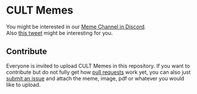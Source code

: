# CULT Memes

You might be interested in our [Meme Channel in Discord](https://discord.com/channels/931866010447929364/984899457097269359).   
Also [this tweet](https://twitter.com/MrOmodulus/status/1557855262630768642?s=20&t=RmW7uokNAFP40Cj8GeMGzw) might be interesting for you.  

## Contribute
Everyone is invited to upload CULT Memes in this repository. If you want to contribute but do not fully get how [pull requests](https://www.youtube.com/watch?v=8lGpZkjnkt4) work yet, you can also just [submit an issue](https://github.com/michael-spengler/cult-artefacts-collection/issues) and attach the meme, image, pdf or whatever you would like to upload.




